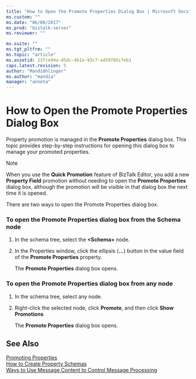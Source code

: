 ```yaml
---
title: "How to Open the Promote Properties Dialog Box | Microsoft Docs"
ms.custom: ""
ms.date: "06/08/2017"
ms.prod: "biztalk-server"
ms.reviewer: ""

ms.suite: ""
ms.tgt_pltfrm: ""
ms.topic: "article"
ms.assetid: 23fce94a-d5dc-4b1a-93c7-a459785cfeb1
caps.latest.revision: 5
author: "MandiOhlinger"
ms.author: "mandia"
manager: "anneta"
---
```

# How to Open the Promote Properties Dialog Box
Property promotion is managed in the **Promote Properties** dialog box. This topic provides step-by-step instructions for opening this dialog box to manage your promoted properties.  
  
> [!NOTE]
>  When you use the **Quick Promotion** feature of BizTalk Editor, you add a new **Property Field** promotion without needing to open the **Promote Properties** dialog box, although the promotion will be visible in that dialog box the next time it is opened.  
  
 There are two ways to open the Promote Properties dialog box.  
  
### To open the Promote Properties dialog box from the Schema node  
  
1.  In the schema tree, select the **\<Schema\>** node.  
  
2.  In the Properties window, click the ellipsis (**...**) button in the value field of the **Promote Properties** property.  
  
     The **Promote Properties** dialog box opens.  
  
### To open the Promote Properties dialog box from any node  
  
1.  In the schema tree, select any node.  
  
2.  Right-click the selected node, click **Promote**, and then click **Show Promotions**  
  
     The **Promote Properties** dialog box opens.  
  
## See Also  
 [Promoting Properties](../core/promoting-properties.md)   
 [How to Create Property Schemas](../core/how-to-create-property-schemas.md)   
 [Ways to Use Message Content to Control Message Processing](../core/ways-to-use-message-content-to-control-message-processing.md)
